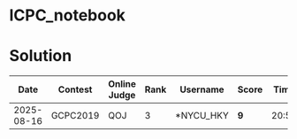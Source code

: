 # ICPC_notebook
# Solution

| Date       | Contest   | Online Judge | Rank | Username      | Score | Time   | A    | B    | C    | D    | E    | F    | G     | H    | I    | J    | K    | L    | M    |
|------------|-----------|--------------|------|---------------|-------|--------|------|------|------|------|------|------|-------|------|------|------|------|------|------|
| 2025-08-16 | GCPC2019  | QOJ          | 3    | *NYCU_HKY     | **9** | 20:58  | +1<br>0:21 | +1<br>2:18 | +<br>3:49 |      | +2<br>0:49 | +<br>2:41 | -12   | +8<br>4:16 | +<br>1:24 | +<br>0:16 |      |      |      | +<br>0:44 |
